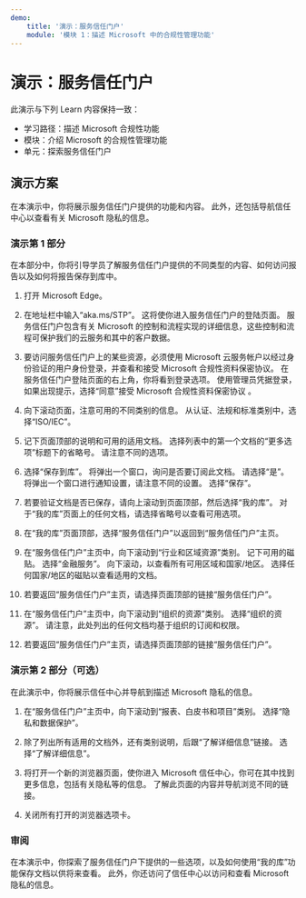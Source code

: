 ```yaml
---
demo:
    title: '演示：服务信任门户'    
    module: '模块 1：描述 Microsoft 中的合规性管理功能'
---
```



# <a name="demo-service-trust-portal"></a>演示：服务信任门户

此演示与下列 Learn 内容保持一致：

- 学习路径：描述 Microsoft 合规性功能
- 模块：介绍 Microsoft 的合规性管理功能
- 单元：探索服务信任门户

## <a name="demo-scenario"></a>演示方案

在本演示中，你将展示服务信任门户提供的功能和内容。 此外，还包括导航信任中心以查看有关 Microsoft 隐私的信息。

### <a name="demo-part-1"></a>演示第 1 部分

在本部分中，你将引导学员了解服务信任门户提供的不同类型的内容、如何访问报告以及如何将报告保存到库中。

1. 打开 Microsoft Edge。

1. 在地址栏中输入“aka.ms/STP”。 这将使你进入服务信任门户的登陆页面。 服务信任门户包含有关 Microsoft 的控制和流程实现的详细信息，这些控制和流程可保护我们的云服务和其中的客户数据。

1. 要访问服务信任门户上的某些资源，必须使用 Microsoft 云服务帐户以经过身份验证的用户身份登录，并查看和接受 Microsoft 合规性资料保密协议。 在服务信任门户登陆页面的右上角，你将看到登录选项。  使用管理员凭据登录，如果出现提示，选择“同意”接受 Microsoft 合规性资料保密协议 。

1. 向下滚动页面，注意可用的不同类别的信息。 从认证、法规和标准类别中，选择“ISO/IEC”。

1. 记下页面顶部的说明和可用的适用文档。  选择列表中的第一个文档的“更多选项”标题下的省略号。  请注意不同的选项。

1. 选择“保存到库”。  将弹出一个窗口，询问是否要订阅此文档。  请选择“是”。 将弹出一个窗口进行通知设置，请注意不同的设置。 选择“保存”。

1. 若要验证文档是否已保存，请向上滚动到页面顶部，然后选择“我的库”。  对于“我的库”页面上的任何文档，请选择省略号以查看可用选项。

1. 在“我的库”页面顶部，选择“服务信任门户”以返回到“服务信任门户”主页。

1. 在“服务信任门户”主页中，向下滚动到“行业和区域资源”类别。  记下可用的磁贴。  选择“金融服务”。  向下滚动，以查看所有可用区域和国家/地区。  选择任何国家/地区的磁贴以查看适用的文档。

1. 若要返回“服务信任门户”主页，请选择页面顶部的链接“服务信任门户”。

1. 在“服务信任门户”主页中，向下滚动到“组织的资源”类别。 选择“组织的资源”。  请注意，此处列出的任何文档均基于组织的订阅和权限。

1. 若要返回“服务信任门户”主页，请选择页面顶部的链接“服务信任门户”。

### <a name="demo-part-2-optional"></a>演示第 2 部分（可选）

在此演示中，你将展示信任中心并导航到描述 Microsoft 隐私的信息。

1. 在“服务信任门户”主页中，向下滚动到“报表、白皮书和项目”类别。 选择“隐私和数据保护”。  

1. 除了列出所有适用的文档外，还有类别说明，后跟“了解详细信息”链接。  选择“了解详细信息”。

1. 将打开一个新的浏览器页面，使你进入 Microsoft 信任中心，你可在其中找到更多信息，包括有关隐私等的信息。 了解此页面的内容并导航浏览不同的链接。

1. 关闭所有打开的浏览器选项卡。

### <a name="review"></a>审阅

在本演示中，你探索了服务信任门户下提供的一些选项，以及如何使用“我的库”功能保存文档以供将来查看。  此外，你还访问了信任中心以访问和查看 Microsoft 隐私的信息。
